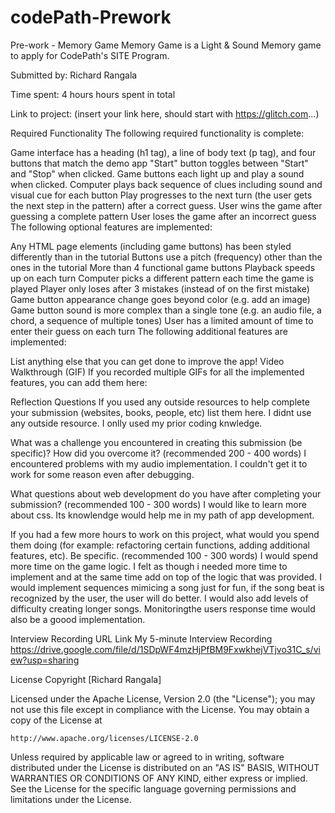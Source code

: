 # codePath-Prework
Pre-work - Memory Game
Memory Game is a Light & Sound Memory game to apply for CodePath's SITE Program.

Submitted by: Richard Rangala

Time spent: 4 hours hours spent in total

Link to project: (insert your link here, should start with https://glitch.com...)

Required Functionality
The following required functionality is complete:

 Game interface has a heading (h1 tag), a line of body text (p tag), and four buttons that match the demo app
 "Start" button toggles between "Start" and "Stop" when clicked.
 Game buttons each light up and play a sound when clicked.
 Computer plays back sequence of clues including sound and visual cue for each button
 Play progresses to the next turn (the user gets the next step in the pattern) after a correct guess.
 User wins the game after guessing a complete pattern
 User loses the game after an incorrect guess
The following optional features are implemented:

 Any HTML page elements (including game buttons) has been styled differently than in the tutorial
 Buttons use a pitch (frequency) other than the ones in the tutorial
 More than 4 functional game buttons
 Playback speeds up on each turn
 Computer picks a different pattern each time the game is played
 Player only loses after 3 mistakes (instead of on the first mistake)
 Game button appearance change goes beyond color (e.g. add an image)
 Game button sound is more complex than a single tone (e.g. an audio file, a chord, a sequence of multiple tones)
 User has a limited amount of time to enter their guess on each turn
The following additional features are implemented:

 List anything else that you can get done to improve the app!
Video Walkthrough (GIF)
If you recorded multiple GIFs for all the implemented features, you can add them here:    

Reflection Questions
If you used any outside resources to help complete your submission (websites, books, people, etc) list them here. I didnt use any outside resource. I onlly used my prior coding knwledge.

What was a challenge you encountered in creating this submission (be specific)? How did you overcome it? (recommended 200 - 400 words) I encountered problems with my audio implementation. I couldn't get it to work for some reason even after debugging.

What questions about web development do you have after completing your submission? (recommended 100 - 300 words) I would like to learn more about css. Its knowlendge would help me in my path of app development.

If you had a few more hours to work on this project, what would you spend them doing (for example: refactoring certain functions, adding additional features, etc). Be specific. (recommended 100 - 300 words) I would spend more time on the game logic. I felt as though i needed more time to implement and at the same time add on top of the logic that was provided. I would implement sequences mimicing a song just for fun, if the song beat is recognized by the user, the user will do better. I would also add levels of difficulty creating longer songs. Monitoringthe users response time would also be a goood implementation.

Interview Recording URL Link
My 5-minute Interview Recording https://drive.google.com/file/d/1SDpWF4mzHjPfBM9FxwkhejVTjvo31C_s/view?usp=sharing

License
Copyright [Richard Rangala]

Licensed under the Apache License, Version 2.0 (the "License");
you may not use this file except in compliance with the License.
You may obtain a copy of the License at

    http://www.apache.org/licenses/LICENSE-2.0

Unless required by applicable law or agreed to in writing, software
distributed under the License is distributed on an "AS IS" BASIS,
WITHOUT WARRANTIES OR CONDITIONS OF ANY KIND, either express or implied.
See the License for the specific language governing permissions and
limitations under the License.
